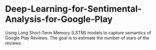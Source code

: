 # Deep-Learning-for-Sentimental-Analysis-for-Google-Play
Using Long Short-Term Memory (LSTM) models to capture semantics of Google Play Reviews. The goal is to estimate the number of stars of the reviews.
